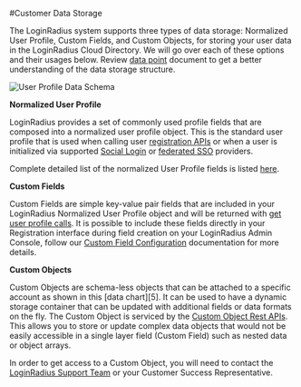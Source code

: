 #Customer Data Storage

The LoginRadius system supports three types of data storage: Normalized User Profile, Custom Fields, and Custom Objects, for storing your user data in the LoginRadius Cloud Directory. We will go over each of these options and their usages below. Review [data point](https://www.loginradius.com/legacy/docs/api/v2/data-points-and-response-code/data-points) document to get a better understanding of the data storage structure.

![User Profile Data Schema](https://apidocs.lrcontent.com/images/Final-User-Profile_data_134465a78cf99a74953.92286576.png "User Profile Data")

**Normalized User Profile**

LoginRadius provides a set of commonly used profile fields that are composed into a normalized user profile object. This is the standard user profile that is used when calling user [registration APIs](https://www.loginradius.com/legacy/docs/api/v2/user-registration/auth-user-registration-by-email) or when a user is initialized via supported [Social Login](https://www.loginradius.com/legacy/docs/platform-features-overview/registration-services/social-login-feature) or [federated SSO](https://www.loginradius.com/legacy/docs/api/v2/single-sign-on/overview#federatedsso3) providers.

Complete detailed list of the normalized User Profile fields is listed [here](https://www.loginradius.com/legacy/docs/api/v2/getting-started/data-points/data-points/).

**Custom Fields**

Custom Fields are simple key-value pair fields that are included in your LoginRadius Normalized User Profile object and will be returned with [get user profile calls](https://www.loginradius.com/legacy/docs/api/v2/user-registration/auth-readall-profiles-by-token). It is possible to include these fields directly in your Registration interface during field creation on your LoginRadius Admin Console, follow our [Custom Field Configuration](https://www.loginradius.com/legacy/docs/governance/custom-field-configuration/) documentation for more details.

**Custom Objects**

Custom Objects are schema-less objects that can be attached to a specific account as shown in this [data chart][5]. It can be used to have a dynamic storage container that can be updated with additional fields or data formats on the fly. The Custom Object is serviced by the [Custom Object Rest APIs](https://www.loginradius.com/legacy/docs/api/v2/cloud-directory-api/custom-object/overview/). This allows you to store or update complex data objects that would not be easily accessible in a single layer field (Custom Field) such as nested data or object arrays.

In order to get access to a Custom Object, you will need to contact the <a href = https://adminconsole.loginradius.com/support/tickets/open-a-new-ticket target=_blank> LoginRadius Support Team</a> or your Customer Success Representative.
